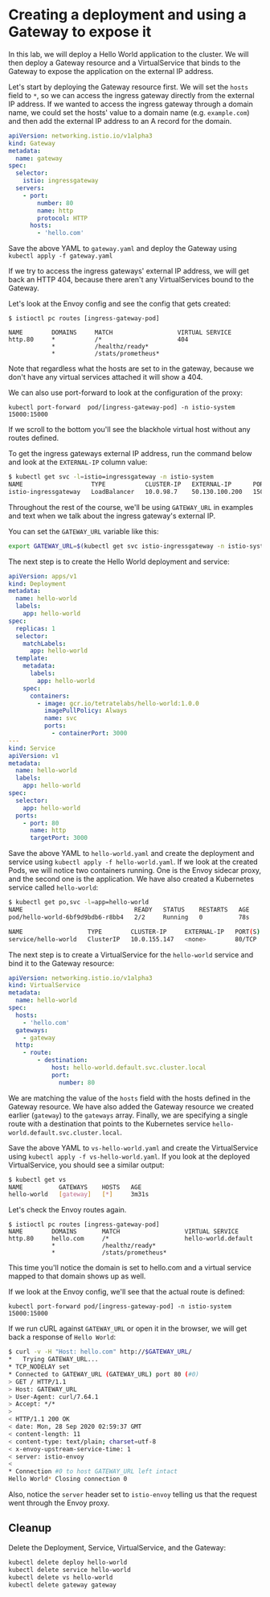 # Creating a deployment and using a Gateway to expose it

In this lab, we will deploy a Hello World application to the cluster. We will then deploy a Gateway resource and a VirtualService that binds to the Gateway to expose the application on the external IP address.

Let's start by deploying the Gateway resource first. We will set the `hosts` field to `*`, so we can access the ingress gateway directly from the external IP address. If we wanted to access the ingress gateway through a domain name, we could set the hosts' value to a domain name (e.g. `example.com`) and then add the external IP address to an A record for the domain.

```yaml
apiVersion: networking.istio.io/v1alpha3
kind: Gateway
metadata:
  name: gateway
spec:
  selector:
    istio: ingressgateway
  servers:
    - port:
        number: 80
        name: http
        protocol: HTTP
      hosts:
        - 'hello.com'
```

Save the above YAML to `gateway.yaml` and deploy the Gateway using `kubectl apply -f gateway.yaml`

If we try to access the ingress gateways' external IP address, we will get back an HTTP 404, because there aren't any VirtualServices bound to the Gateway.

Let's look at the Envoy config and see the config that gets created:

```
$ istioctl pc routes [ingress-gateway-pod]

NAME        DOMAINS     MATCH                  VIRTUAL SERVICE
http.80     *           /*                     404
            *           /healthz/ready*
            *           /stats/prometheus*
```
Note that regardless what the hosts are set to in the gateway, because we don't have any virtual services attached it will show a 404.

We can also use port-forward to look at the configuration of the proxy:

```
kubectl port-forward  pod/[ingress-gateway-pod] -n istio-system 15000:15000
```

If we scroll to the bottom you'll see the blackhole virtual host without any routes defined.

To get the ingress gateways external IP address, run the command below and look at the `EXTERNAL-IP` column value:

```bash
$ kubectl get svc -l=istio=ingressgateway -n istio-system
NAME                   TYPE           CLUSTER-IP   EXTERNAL-IP      PORT(S)                                                                      AGE
istio-ingressgateway   LoadBalancer   10.0.98.7    50.130.100.200   15021:31395/TCP,80:32542/TCP,443:31347/TCP,31400:32663/TCP,15443:31525/TCP   9h
```

Throughout the rest of the course, we'll be using `GATEWAY_URL` in examples and text when we talk about the ingress gateway's external IP.

You can set the `GATEWAY_URL` variable like this:

```sh
export GATEWAY_URL=$(kubectl get svc istio-ingressgateway -n istio-system -o jsonpath='{.status.loadBalancer.ingress[0].ip}')
```

The next step is to create the Hello World deployment and service:

```yaml
apiVersion: apps/v1
kind: Deployment
metadata:
  name: hello-world
  labels:
    app: hello-world
spec:
  replicas: 1
  selector:
    matchLabels:
      app: hello-world
  template:
    metadata:
      labels:
        app: hello-world
    spec:
      containers:
        - image: gcr.io/tetratelabs/hello-world:1.0.0
          imagePullPolicy: Always
          name: svc
          ports:
            - containerPort: 3000
---
kind: Service
apiVersion: v1
metadata:
  name: hello-world
  labels:
    app: hello-world
spec:
  selector:
    app: hello-world
  ports:
    - port: 80
      name: http
      targetPort: 3000
```

Save the above YAML to `hello-world.yaml` and create the deployment and service using `kubectl apply -f hello-world.yaml`. If we look at the created Pods, we will notice two containers running. One is the Envoy sidecar proxy, and the second one is the application. We have also created a Kubernetes service called `hello-world`:

```bash
$ kubectl get po,svc -l=app=hello-world
NAME                               READY   STATUS    RESTARTS   AGE
pod/hello-world-6bf9d9bdb6-r8bb4   2/2     Running   0          78s

NAME                  TYPE        CLUSTER-IP     EXTERNAL-IP   PORT(S)   AGE
service/hello-world   ClusterIP   10.0.155.147   <none>        80/TCP    78s
```

The next step is to create a VirtualService for the `hello-world` service and bind it to the Gateway resource:

```yaml
apiVersion: networking.istio.io/v1alpha3
kind: VirtualService
metadata:
  name: hello-world
spec:
  hosts:
    - 'hello.com'
  gateways:
    - gateway
  http:
    - route:
        - destination:
            host: hello-world.default.svc.cluster.local
            port:
              number: 80
```

We are matching the value of the `hosts` field with the hosts defined in the Gateway resource. We have also added the Gateway resource we created earlier (`gateway`) to the `gateways` array. Finally, we are specifying a single route with a destination that points to the Kubernetes service `hello-world.default.svc.cluster.local`.

Save the above YAML to `vs-hello-world.yaml` and create the VirtualService using `kubectl apply -f vs-hello-world.yaml`. If you look at the deployed VirtualService, you should see a similar output:

```bash
$ kubectl get vs
NAME          GATEWAYS    HOSTS   AGE
hello-world   [gateway]   [*]     3m31s
```

Let's check the Envoy routes again.

```
$ istioctl pc routes [ingress-gateway-pod]
NAME        DOMAINS       MATCH                  VIRTUAL SERVICE
http.80     hello.com     /*                     hello-world.default
            *             /healthz/ready*
            *             /stats/prometheus*
```

This time you'll notice the domain is set to hello.com and a virtual service mapped to that domain shows up as well.

If we look at the Envoy config, we'll see that the actual route is defined:

```
kubectl port-forward pod/[ingress-gateway-pod] -n istio-system 15000:15000
```

If we run cURL against `GATEWAY_URL` or open it in the browser, we will get back a response of `Hello World`:

```bash
$ curl -v -H "Host: hello.com" http://$GATEWAY_URL/
*   Trying GATEWAY_URL...
* TCP_NODELAY set
* Connected to GATEWAY_URL (GATEWAY_URL) port 80 (#0)
> GET / HTTP/1.1
> Host: GATEWAY_URL
> User-Agent: curl/7.64.1
> Accept: */*
>
< HTTP/1.1 200 OK
< date: Mon, 28 Sep 2020 02:59:37 GMT
< content-length: 11
< content-type: text/plain; charset=utf-8
< x-envoy-upstream-service-time: 1
< server: istio-envoy
<
* Connection #0 to host GATEWAY_URL left intact
Hello World* Closing connection 0
```

Also, notice the `server` header set to `istio-envoy` telling us that the request went through the Envoy proxy.

## Cleanup

Delete the Deployment, Service, VirtualService, and the Gateway:

```bash
kubectl delete deploy hello-world
kubectl delete service hello-world
kubectl delete vs hello-world
kubectl delete gateway gateway
```
